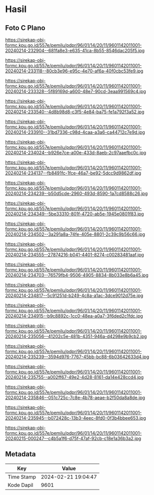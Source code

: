 # Hasil

## Foto C Plano

https://sirekap-obj-formc.kpu.go.id/557e/pemilu/pdpr/96/01/14/20/11/9601142011001-20240214-232904--681fa8e3-e635-41ca-8b55-8546dac205f5.jpg

https://sirekap-obj-formc.kpu.go.id/557e/pemilu/pdpr/96/01/14/20/11/9601142011001-20240214-233118--80cb3e96-e95c-4e70-af6a-40f0cbc53fe9.jpg

https://sirekap-obj-formc.kpu.go.id/557e/pemilu/pdpr/96/01/14/20/11/9601142011001-20240214-233328--5f89169d-a600-48e7-90cd-3eaa991569c4.jpg

https://sirekap-obj-formc.kpu.go.id/557e/pemilu/pdpr/96/01/14/20/11/9601142011001-20240214-233540--4d8b98d8-c3f5-4e84-ba75-fe1a792f3a52.jpg

https://sirekap-obj-formc.kpu.go.id/557e/pemilu/pdpr/96/01/14/20/11/9601142011001-20240214-233910--31bd7336-c98d-4caa-a3a6-ca44712c7e9d.jpg

https://sirekap-obj-formc.kpu.go.id/557e/pemilu/pdpr/96/01/14/20/11/9601142011001-20240214-234024--b926e7ce-a00e-433d-8aeb-2c97aaefbc0c.jpg

https://sirekap-obj-formc.kpu.go.id/557e/pemilu/pdpr/96/01/14/20/11/9601142011001-20240214-234137--fb8491fc-1fce-46a7-be92-5dcc9d9862df.jpg

https://sirekap-obj-formc.kpu.go.id/557e/pemilu/pdpr/96/01/14/20/11/9601142011001-20240214-234239--b50d5cde-2960-493d-8590-1a7cd8588c26.jpg

https://sirekap-obj-formc.kpu.go.id/557e/pemilu/pdpr/96/01/14/20/11/9601142011001-20240214-234349--5be33310-801f-4720-ab5e-1945e0801f83.jpg

https://sirekap-obj-formc.kpu.go.id/557e/pemilu/pdpr/96/01/14/20/11/9601142011001-20240214-234502--3a291a8a-74fe-405e-8801-2c39c9b56c66.jpg

https://sirekap-obj-formc.kpu.go.id/557e/pemilu/pdpr/96/01/14/20/11/9601142011001-20240214-234555--27874216-b041-4401-8274-c00283481aaf.jpg

https://sirekap-obj-formc.kpu.go.id/557e/pemilu/pdpr/96/01/14/20/11/9601142011001-20240214-234703--76579fb4-9506-4905-8834-8b033e8b6a45.jpg

https://sirekap-obj-formc.kpu.go.id/557e/pemilu/pdpr/96/01/14/20/11/9601142011001-20240214-234817--5c91251d-b249-4c8a-a1ac-3dce9012d75e.jpg

https://sirekap-obj-formc.kpu.go.id/557e/pemilu/pdpr/96/01/14/20/11/9601142011001-20240214-234915--b9c8892c-1cc0-48ea-a0a7-3f6ded2c1fdc.jpg

https://sirekap-obj-formc.kpu.go.id/557e/pemilu/pdpr/96/01/14/20/11/9601142011001-20240214-235056--41202c5e-481b-4351-946a-d4298e9b9cb2.jpg

https://sirekap-obj-formc.kpu.go.id/557e/pemilu/pdpr/96/01/14/20/11/9601142011001-20240214-235239--3594d976-7767-45bb-bc88-6b03642633d4.jpg

https://sirekap-obj-formc.kpu.go.id/557e/pemilu/pdpr/96/01/14/20/11/9601142011001-20240214-235755--a002ff67-49e2-4d28-8161-da14e428ccd4.jpg

https://sirekap-obj-formc.kpu.go.id/557e/pemilu/pdpr/96/01/14/20/11/9601142011001-20240214-235846--051c725c-7c8e-4b78-aeae-b2f50da8a8de.jpg

https://sirekap-obj-formc.kpu.go.id/557e/pemilu/pdpr/96/01/14/20/11/9601142011001-20240214-235945--b072428c-13b3-4eec-8fd0-0f3b4bbee653.jpg

https://sirekap-obj-formc.kpu.go.id/557e/pemilu/pdpr/96/01/14/20/11/9601142011001-20240215-000247--c4b5a1f6-d75f-47af-92cb-c18e1a36b3a2.jpg


## Metadata

| Key        | Value               |
| ---------- | ------------------- |
| Time Stamp | 2024-02-21 19:04:47 |
| Kode Dapil | 9601                |



